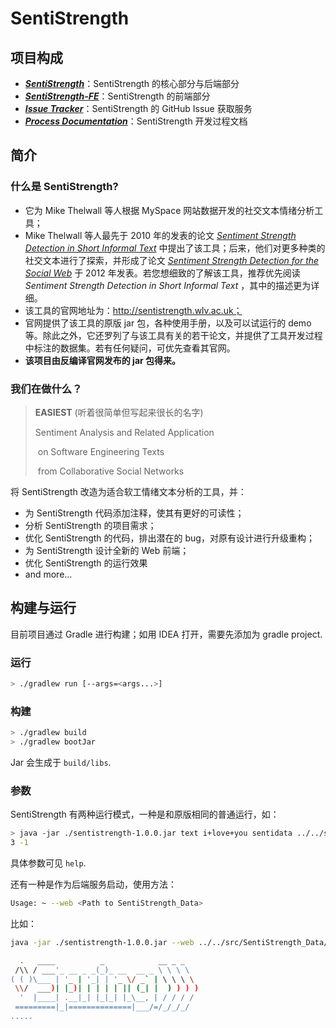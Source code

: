 # SentiStrength

## 项目构成

- [***SentiStrength***](https://github.com/SentiSamoyed/SentiStrength)：SentiStrength 的核心部分与后端部分
- [***SentiStrength-FE***](https://github.com/SentiSamoyed/SentiStrength-FE)：SentiStrength 的前端部分
- [***Issue Tracker***](https://github.com/SentiSamoyed/IssueTracker)：SentiStrength 的 GitHub Issue 获取服务
- [***Process Documentation***](https://github.com/SentiSamoyed/ProcessDocumentation)：SentiStrength 开发过程文档

## 简介

### 什么是 SentiStrength?

- 它为 Mike Thelwall 等人根据 MySpace 网站数据开发的社交文本情绪分析工具；
- Mike Thelwall 等人最先于 2010 年的发表的论文 [_Sentiment Strength Detection in Short Informal
  Text_](https://doi.org/10.1002/asi.21416) 中提出了该工具；后来，他们对更多种类的社交文本进行了探索，并形成了论文 [
  _Sentiment Strength Detection for the Social Web_](https://doi.org/10.1002/asi.21662) 于 2012 年发表。若您想细致的了解该工具，推荐优先阅读
  _Sentiment Strength Detection in Short Informal Text_ ，其中的描述更为详细。
- 该工具的官网地址为：http://sentistrength.wlv.ac.uk；
- 官网提供了该工具的原版 jar 包，各种使用手册，以及可以试运行的 demo
  等。除此之外，它还罗列了与该工具有关的若干论文，并提供了工具开发过程中标注的数据集。若有任何疑问，可优先查看其官网。
- **该项目由反编译官网发布的 jar 包得来。**

### 我们在做什么？

> **EASIEST** (听着很简单但写起来很长的名字)
>
> Sentiment Analysis and Related Application
>
> ​ on Software Engineering Texts
>
> ​ from Collaborative Social Networks

将 SentiStrength 改造为适合软工情绪文本分析的工具，并：

- 为 SentiStrength 代码添加注释，使其有更好的可读性；
- 分析 SentiStrength 的项目需求；
- 优化 SentiStrength 的代码，排出潜在的 bug，对原有设计进行升级重构；
- 为 SentiStrength 设计全新的 Web 前端；
- 优化 SentiStrength 的运行效果
- and more...

## 构建与运行

目前项目通过 Gradle 进行构建；如用 IDEA 打开，需要先添加为 gradle project.

### 运行

```bash
> ./gradlew run [--args=<args...>]
```

### 构建

```bash
> ./gradlew build
> ./gradlew bootJar
```

Jar 会生成于 `build/libs`.

### 参数

SentiStrength 有两种运行模式，一种是和原版相同的普通运行，如：

```bash
> java -jar ./sentistrength-1.0.0.jar text i+love+you sentidata ../../src/SentiStrength_Data/                                                                           11:33:35
3 -1
```

具体参数可见 `help`.

还有一种是作为后端服务启动，使用方法：

```bash
Usage: ~ --web <Path to SentiStrength_Data>
```

比如：

```bash
java -jar ./sentistrength-1.0.0.jar --web ../../src/SentiStrength_Data/                                                                                               11:34:10

  .   ____          _            __ _ _
 /\\ / ___'_ __ _ _(_)_ __  __ _ \ \ \ \
( ( )\___ | '_ | '_| | '_ \/ _` | \ \ \ \
 \\/  ___)| |_)| | | | | || (_| |  ) ) ) )
  '  |____| .__|_| |_|_| |_\__, | / / / /
 =========|_|==============|___/=/_/_/_/
.....
```